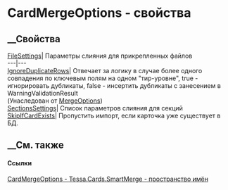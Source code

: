 # CardMergeOptions - свойства
##  __Свойства
[FileSettings](P_Tessa_Cards_SmartMerge_CardMergeOptions_FileSettings.htm)|
Параметры слияния для прикрепленных файлов  
---|---  
[IgnoreDuplicateRows](P_Tessa_SmartMerge_MergeOptions_IgnoreDuplicateRows.htm)|
Отвечает за логику в случае более одного совпадения по ключевым полям на одном
"тир-уровне", true - игнорировать дубликаты, false - инсертить дубликаты с
занесением в WarningValidationResult  
(Унаследован от [MergeOptions](T_Tessa_SmartMerge_MergeOptions.htm))  
[SectionsSettings](P_Tessa_Cards_SmartMerge_CardMergeOptions_SectionsSettings.htm)|
Список параметров слияния для секций  
[SkipIfCardExists](P_Tessa_Cards_SmartMerge_CardMergeOptions_SkipIfCardExists.htm)|
Пропустить импорт, если карточка уже существует в БД.  
## __См. также
#### Ссылки
[CardMergeOptions - ](T_Tessa_Cards_SmartMerge_CardMergeOptions.htm)
[Tessa.Cards.SmartMerge - пространство имён](N_Tessa_Cards_SmartMerge.htm)
